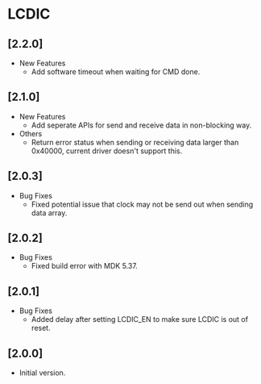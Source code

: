 # LCDIC

## [2.2.0]

- New Features
  - Add software timeout when waiting for CMD done.

## [2.1.0]

- New Features
  - Add seperate APIs for send and receive data in non-blocking way.
- Others
  - Return error status when sending or receiving data larger than 0x40000,
    current driver doesn't support this.

## [2.0.3]

- Bug Fixes
  - Fixed potential issue that clock may not be send out when sending
    data array.

## [2.0.2]

- Bug Fixes
  - Fixed build error with MDK 5.37.

## [2.0.1]

- Bug Fixes
  - Added delay after setting LCDIC_EN to make sure LCDIC is out of reset.

## [2.0.0]

- Initial version.
